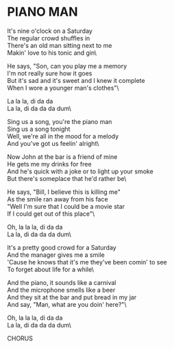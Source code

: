 # PIANO MAN

It's nine o'clock on a Saturday\
The regular crowd shuffles in\
There's an old man sitting next to me\
Makin' love to his tonic and gin\

He says, "Son, can you play me a memory\
I'm not really sure how it goes\
But it's sad and it's sweet and I knew it complete\
When I wore a younger man's clothes"\

La la la, di da da\
La la, di da da da dum\

Sing us a song, you're the piano man\
Sing us a song tonight\
Well, we're all in the mood for a melody\
And you've got us feelin' alright\

Now John at the bar is a friend of mine\
He gets me my drinks for free\
And he's quick with a joke or to light up your smoke\
But there's someplace that he'd rather be\

He says, "Bill, I believe this is killing me"\
As the smile ran away from his face\
"Well I'm sure that I could be a movie star\
If I could get out of this place"\

Oh, la la la, di da da\
La la, di da da da dum\

It's a pretty good crowd for a Saturday\
And the manager gives me a smile\
'Cause he knows that it's me they've been comin' to see\
To forget about life for a while\

And the piano, it sounds like a carnival\
And the microphone smells like a beer\
And they sit at the bar and put bread in my jar\
And say, "Man, what are you doin' here?"\

Oh, la la la, di da da\
La la, di da da da dum\

CHORUS